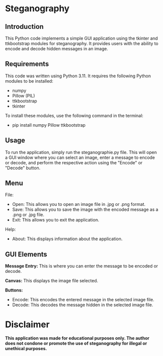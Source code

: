 # Steganography

## Introduction
This Python code implements a simple GUI application using the tkinter and ttkbootstrap modules for steganography. It provides users with the ability to encode and decode hidden messages in an image.

## Requirements
This code was written using Python 3.11. It requires the following Python modules to be installed:

- numpy
- Pillow (PIL)
- ttkbootstrap
- tkinter

To install these modules, use the following command in the terminal:
- pip install numpy Pillow ttkbootstrap

## Usage
To run the application, simply run the steganographie.py file. This will open a GUI window where you can select an image, enter a message to encode or decode, and perform the respective action using the "Encode" or "Decode" button.

## Menu
File:
- Open: This allows you to open an image file in .jpg or .png format.
- Save: This allows you to save the image with the encoded message as a .png or .jpg file.
- Exit: This allows you to exit the application.

Help:
- About: This displays information about the application.

## GUI Elements
**Message Entry:** This is where you can enter the message to be encoded or decode.

**Canvas:** This displays the image file selected.

**Buttons:**

- Encode: This encodes the entered message in the selected image file.
- Decode: This decodes the message hidden in the selected image file.

# Disclaimer
**This application was made for educational purposes only. The author does not condone or promote the use of steganography for illegal or unethical purposes.**
